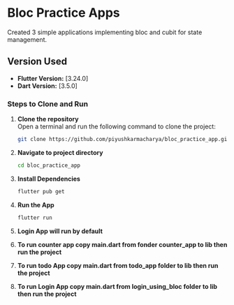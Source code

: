 # Bloc Practice Apps

Created 3 simple applications implementing bloc and cubit for state management.

## Version Used

- **Flutter Version:** [3.24.0]
- **Dart Version:** [3.5.0]

### Steps to Clone and Run

1. **Clone the repository**  
   Open a terminal and run the following command to clone the project:
   ```bash
   git clone https://github.com/piyushkarmacharya/bloc_practice_app.git
2. **Navigate to project directory**  
   
   ```bash
   cd bloc_practice_app
3. **Install Dependencies**  
  
   ```bash
   flutter pub get
4. **Run the App**  
   
   ```bash
   flutter run
5. **Login App will run by default**  
6. **To run counter app copy main.dart from fonder counter_app to lib then run the project**
7. **To run todo App copy main.dart from todo_app folder to lib then run the project**
8. **To run Login App copy main.dart from login_using_bloc folder to lib then run the project**
   
